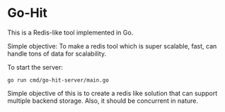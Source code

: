 # Go-Hit

This is a Redis-like tool implemented in Go.

Simple objective: To make a redis tool which is super scalable, fast, can handle tons of data for scalability.

To start the server:
```shell
go run cmd/go-hit-server/main.go
```

Simple objective of this is to create a redis like solution that can support multiple backend storage. Also, it should be concurrent in nature.
